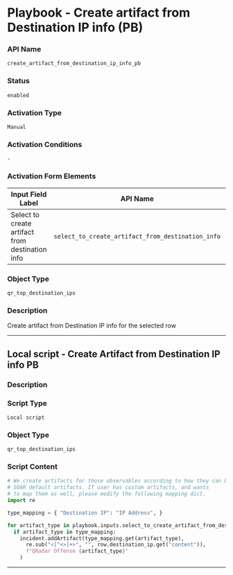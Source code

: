 <!--
    DO NOT MANUALLY EDIT THIS FILE
    THIS FILE IS AUTOMATICALLY GENERATED WITH resilient-sdk codegen
    Generated with resilient-sdk v51.0.2.2.1096
-->

# Playbook - Create artifact from Destination IP info (PB)

### API Name
`create_artifact_from_destination_ip_info_pb`

### Status
`enabled`

### Activation Type
`Manual`

### Activation Conditions
`-`

### Activation Form Elements
| Input Field Label | API Name | Element Type | Tooltip | Requirement |
| ----------------- | -------- | ------------ | ------- | ----------- |
| Select to create artifact from destination info | `select_to_create_artifact_from_destination_info` | multiselect | - | Optional |

### Object Type
`qr_top_destination_ips`

### Description
Create artifact from Destination IP info for the selected row


---

## Local script - Create Artifact from Destination IP info PB

### Description


### Script Type
`Local script`

### Object Type
`qr_top_destination_ips`

### Script Content
```python
# We create artifacts for those observables according to how they can be mapped to
# SOAR default artifacts. If user has custom artifacts, and wants
# to map them as well, please modify the following mapping dict.
import re

type_mapping = { "Destination IP": "IP Address", }

for artifact_type in playbook.inputs.select_to_create_artifact_from_destination_info:
  if artifact_type in type_mapping:
    incident.addArtifact(type_mapping.get(artifact_type),
      re.sub("<[^<>]+>", "", row.destination_ip.get("content")),
      f"QRadar Offense {artifact_type}"
    )
```

---

